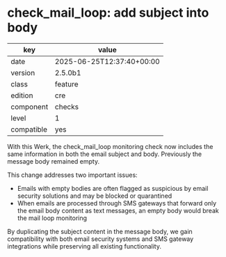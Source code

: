 [//]: # (werk v2)
# check_mail_loop: add subject into body

key        | value
---------- | ---
date       | 2025-06-25T12:37:40+00:00
version    | 2.5.0b1
class      | feature
edition    | cre
component  | checks
level      | 1
compatible | yes

With this Werk, the check_mail_loop monitoring check now includes the same information in both the email subject and body.
Previously the message body remained empty.

This change addresses two important issues:
 * Emails with empty bodies are often flagged as suspicious by email security solutions and may be blocked or quarantined
 * When emails are processed through SMS gateways that forward only the email body content as text messages, an empty body would break the mail loop monitoring

By duplicating the subject content in the message body, we gain compatibility with both email security systems and SMS gateway integrations while
preserving all existing functionality.
